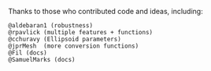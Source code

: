 Thanks to those who contributed code and ideas, including:

```
@aldebaran1 (robustness)
@rpavlick (multiple features + functions)
@cchuravy (Ellipsoid parameters)
@jprMesh  (more conversion functions)
@Fil (docs)
@SamuelMarks (docs)
```